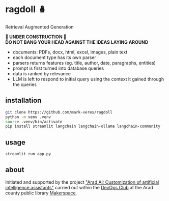 # ragdoll 🪆
Retrieval Augmented Generation

**🚧 UNDER CONSTRUCTION 🚧**  
**DO NOT BANG YOUR HEAD AGAINST THE IDEAS LAYING AROUND**

- documents: PDFs, docx, html, excel, images, plain text
- each document type has its own parser
- parsers returns features (eg. title, author, date, paragraphs, entities)
- prompt is first turned into database queries
- data is ranked by relevance
- LLM is left to respond to initial query using the context it gained through the queries

## installation
```sh
git clone https://github.com/mark-veres/ragdoll
python -m venv .venv
source .venv/bin/activate
pip install streamlit langchain langchain-ollama langchain-community
```

## usage
```sh
streamlit run app.py
```

## about
Initiated and supported by the project ["Arad AI: Customization of artificial intelligence assistants"](https://bibliotecaarad.ro/devops-arad-ai/) carried out within the [DevOps Club](https://bibliotecaarad.ro/makerspace/clubul-devops/) at the Arad county public library [Makerspace](https://bibliotecaarad.ro/makerspace/).
